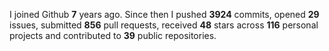 
I joined Github **7** years ago. Since then I pushed **3924** commits, opened **29** issues, submitted **856** pull requests, received **48** stars across **116** personal projects and contributed to **39** public repositories.
